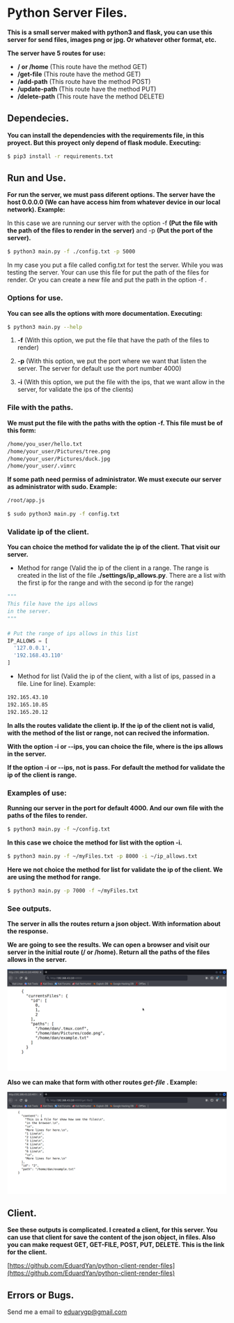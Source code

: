 # Python Server Files.

__This is a small server maked with python3 and flask, you can use this server for send files, images png or jpg. Or whatever other format,  etc.__

__The server have 5 routes for use:__
* __/ or /home__   (This route have the method GET)
* __/get-file__    (This route have the method GET)
* __/add-path__    (This route have the method POST)
* __/update-path__  (This route have the method PUT)
* __/delete-path__   (This route have the method DELETE)


## Dependecies.
__You can install the dependencies with the requirements file, in this proyect. But this proyect only depend of flask module. Executing:__

```bash
$ pip3 install -r requirements.txt
```

## Run and Use.
__For run the server, we must pass diferent options. The server have the host 0.0.0.0 (We can have access him from whatever device in our local network). Example:__

In this case we are running our server with the option -f __(Put the file with the path of the files to render in the server)__ and -p __(Put the port of the server).__

```bash
$ python3 main.py -f ./config.txt -p 5000
```
In my case you put a file called config.txt for test the server. While you was testing the server. Your can use this file for put the path of the files for render. Or you can create a new file and put the path in the option -f .

### Options for use.
__You can see alls the options with more documentation.  Executing:__
```bash
$ python3 main.py --help
```

1. __-f__  (With this option, we put the file that have the path of the files to render)

2. __-p__ (With this option, we put the port where we want that listen the server. The server for default use the port number 4000)

3. __-i__ (With this option, we put the file with the ips, that we want allow in the server, for validate the ips of the clients)

### File with the paths.
__We must put the file with the paths with the option -f. This file must be of this form:__
```txt
/home/you_user/hello.txt
/home/your_user/Pictures/tree.png
/home/your_user/Pictures/duck.jpg
/home/your_user/.vimrc

```
__If some path need permiss of administrator. We must execute our server as administrator with sudo. Example:__
```txt
/root/app.js
```

```bash
$ sudo python3 main.py -f config.txt
```

### Validate ip of the client.
__You can choice the method for validate the ip of the client. That visit our server.__

* Method for range (Valid the ip of the client in a range. The range is created in the list of the file __./settings/ip_allows.py__. There are a list with the first ip for the range and with the second ip for the range)

```python
"""
This file have the ips allows 
in the server.
"""

# Put the range of ips allows in this list
IP_ALLOWS = [
  '127.0.0.1',
  '192.168.43.110'
]

```

* Method for list (Valid the ip of the client, with a list of ips, passed in a file. Line for line). Example:
```txt
192.165.43.10
192.165.10.85
192.165.20.12

```

__In alls the routes validate the client ip. If the ip of the client not is valid, with the method of the
list or range, not can recived the information.__

__With the option -i or --ips, you can choice the file, where is the ips allows in the server.__

__If the option -i or --ips, not is pass. For default the method for validate the ip of the client
is range.__

### Examples of use:

__Running our server in the port for default 4000. And our own file with the paths of the files to render.__
```bash
$ python3 main.py -f ~/config.txt
```

__In this case we choice the method for list with the option -i.__
```bash
$ python3 main.py -f ~/myFiles.txt -p 8000 -i ~/ip_allows.txt
```

__Here we not choice the method for list for validate the ip of the client. We are using the method for range.__
```bash
$ python3 main.py -p 7000 -f ~/myFiles.txt
```

### See outputs.
__The server in alls the routes return a json object. With information about the response.__

__We are going to see the results. We can open a browser and visit our server in the initial route (/ or /home). Return all the paths of the files allows in the server.__

![](./doc/example-results.png)

__Also we can make that form with other routes *get-file* . Example:__

![](./doc/example-results-get-file.png)

## Client.

__See these outputs is complicated. I created a client, for this server. You can use that client for save the content of the json object, in files. Also you can make request GET, GET-FILE, POST, PUT, DELETE. This is the link for the client.__

[https://github.com/EduardYan/python-client-render-files](https://github.com/EduardYan/python-client-render-files)


## Errors or Bugs.
Send me a email to eduarygp@gmail.com